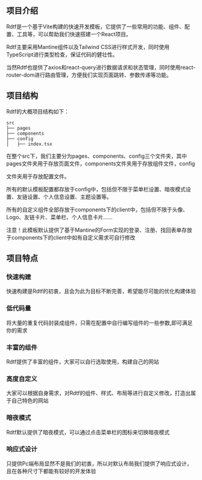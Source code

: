 ## 项目介绍

Rdtf是一个基于Vite构建的快速开发模板，它提供了一些常用的功能、组件、配置、工具等，可以帮助我们快速搭建一个React项目。

Rdtf主要采用Mantine组件以及Tailwind CSS进行样式开发，同时使用TypeScript进行类型检查，保证代码的健壮性。

当然Rdtf也提供了axios和react-query进行数据请求和状态管理，同时使用react-router-dom进行路由管理，方便我们实现页面跳转、参数传递等功能。

## 项目结构

Rdtf的大概项目结构如下：

```
src
├── pages
├── components
├── config
│   ├── index.tsx

```
在整个src下，我们主要分为pages、components、config三个文件夹，其中pages文件夹用于存放页面文件，components文件夹用于存放组件文件，config

文件夹用于存放配置文件。

所有的默认模板配置都存放于config中，包括但不限于菜单栏设置、暗夜模式设置、友链设置、个人信息设置、主题设置等。

所有的自定义组件全部存放于components下的client中，包括但不限于头像、Logo、友链卡片、菜单栏、个人信息卡片......

注意！此模板默认提供了基于Mantine的Form实现的登录、注册、找回表单存放于components下的client中如有自定义需求可自行修改

## 项目特点

### 快速构建

快速构建是Rdtf的初衷，且会为此为目标不断完善，希望能尽可能的优化构建体验

### 低代码量

将大量的重复代码封装成组件，只需在配置中自行编写组件的一些参数,即可满足你的需求

### 丰富的组件

Rdtf提供了丰富的组件，大家可以自行选取使用，构建自己的网站

### 高度自定义

大家可以根据自身需求，对Rdtf的组件、样式、布局等进行自定义修改，打造出属于自己特色的网站

### 暗夜模式

Rdtf默认提供了暗夜模式，可以通过点击菜单栏的图标来切换暗夜模式

### 响应式设计

只提供Pc端布局显然不是我们的初衷，所以对默认布局我们提供了响应式设计，且在各种尺寸下都能有较好的开发体验
